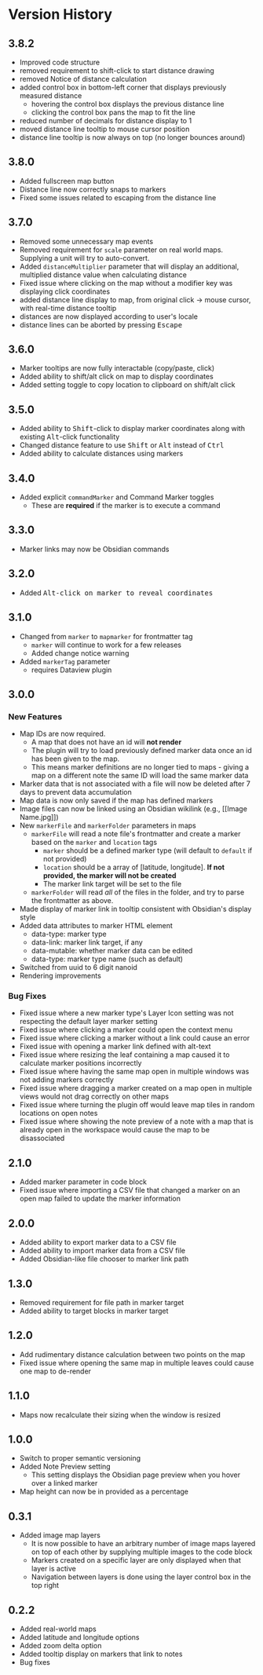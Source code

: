 # Version History

## 3.8.2

- Improved code structure
- removed requirement to shift-click to start distance drawing
- removed Notice of distance calculation
- added control box in bottom-left corner that displays previously measured distance
  - hovering the control box displays the previous distance line
  - clicking the control box pans the map to fit the line
- reduced number of decimals for distance display to 1
- moved distance line tooltip to mouse cursor position
- distance line tooltip is now always on top (no longer bounces around)
## 3.8.0
- Added fullscreen map button
- Distance line now correctly snaps to markers
- Fixed some issues related to escaping from the distance line

## 3.7.0
- Removed some unnecessary map events
- Removed requirement for `scale` parameter on real world maps. Supplying a unit will try to auto-convert.
- Added `distanceMultiplier` parameter that will display an additional, multiplied distance value when calculating distance
- Fixed issue where clicking on the map without a modifier key was displaying click coordinates
- added distance line display to map, from original click -> mouse cursor, with real-time distance tooltip
- distances are now displayed according to user's locale
- distance lines can be aborted by pressing <kbd>Escape</kbd>
## 3.6.0
- Marker tooltips are now fully interactable (copy/paste, click)
- Added ability to shift/alt click on map to display coordinates
- Added setting toggle to copy location to clipboard on shift/alt click

## 3.5.0
- Added ability to <kbd>Shift</kbd>-click to display marker coordinates along with existing <kbd>Alt</kbd>-click functionality
- Changed distance feature to use <kbd>Shift</kbd> or <kbd>Alt</kbd> instead of <kbd>Ctrl</kbd>
- Added ability to calculate distances using markers

## 3.4.0
- Added explicit `commandMarker` and Command Marker toggles
  - These are **required** if the marker is to execute a command
## 3.3.0
- Marker links may now be Obsidian commands
## 3.2.0
- Added <kbd>Alt<kbd>-click on marker to reveal coordinates
## 3.1.0
- Changed from `marker` to `mapmarker` for frontmatter tag
  - `marker` will continue to work for a few releases
  - Added change notice warning
- Added `markerTag` parameter
  - requires Dataview plugin
## 3.0.0

### New Features

-   Map IDs are now required.
    -   A map that does not have an id will **not render**
    -   The plugin will try to load previously defined marker data once an id has been given to the map.
    -   This means marker definitions are no longer tied to maps - giving a map on a different note the same ID will load the same marker data
-   Marker data that is not associated with a file will now be deleted after 7 days to prevent data accumulation
-   Map data is now only saved if the map has defined markers
-   Image files can now be linked using an Obsidian wikilink (e.g., [[Image Name.jpg]])
-   New `markerFile` and `markerFolder` parameters in maps
    -   `markerFile` will read a note file's frontmatter and create a marker based on the `marker` and `location` tags
        -   `marker` should be a defined marker type (will default to `default` if not provided)
        -   `location` should be a array of [latitude, longitude]. **If not provided, the marker will not be created**
        -   The marker link target will be set to the file
    -   `markerFolder` will read _all_ of the files in the folder, and try to parse the frontmatter as above.
-   Made display of marker link in tooltip consistent with Obsidian's display style
-   Added data attributes to marker HTML element
    -   data-type: marker type
    -   data-link: marker link target, if any
    -   data-mutable: whether marker data can be edited
    -   data-type: marker type name (such as default)
-   Switched from uuid to 6 digit nanoid
-   Rendering improvements

### Bug Fixes

-   Fixed issue where a new marker type's Layer Icon setting was not respecting the default layer marker setting
-   Fixed issue where clicking a marker could open the context menu
-   Fixed issue where clicking a marker without a link could cause an error
-   Fixed issue with opening a marker link defined with alt-text
-   Fixed issue where resizing the leaf containing a map caused it to calculate marker positions incorrectly
-   Fixed issue where having the same map open in multiple windows was not adding markers correctly
-   Fixed issue where dragging a marker created on a map open in multiple views would not drag correctly on other maps
-   Fixed issue where turning the plugin off would leave map tiles in random locations on open notes
-   Fixed issue where showing the note preview of a note with a map that is already open in the workspace would cause the map to be disassociated

## 2.1.0

-   Added marker parameter in code block
-   Fixed issue where importing a CSV file that changed a marker on an open map failed to update the marker information

## 2.0.0

-   Added ability to export marker data to a CSV file
-   Added ability to import marker data from a CSV file
-   Added Obsidian-like file chooser to marker link path

## 1.3.0

-   Removed requirement for file path in marker target
-   Added ability to target blocks in marker target

## 1.2.0

-   Add rudimentary distance calculation between two points on the map
-   Fixed issue where opening the same map in multiple leaves could cause one map to de-render

## 1.1.0

-   Maps now recalculate their sizing when the window is resized

## 1.0.0

-   Switch to proper semantic versioning
-   Added Note Preview setting
    -   This setting displays the Obsidian page preview when you hover over a linked marker
-   Map height can now be in provided as a percentage

## 0.3.1

-   Added image map layers
    -   It is now possible to have an arbitrary number of image maps layered on top of each other by supplying multiple images to the code block
    -   Markers created on a specific layer are only displayed when that layer is active
    -   Navigation between layers is done using the layer control box in the top right

## 0.2.2

-   Added real-world maps
-   Added latitude and longitude options
-   Added zoom delta option
-   Added tooltip display on markers that link to notes
-   Bug fixes